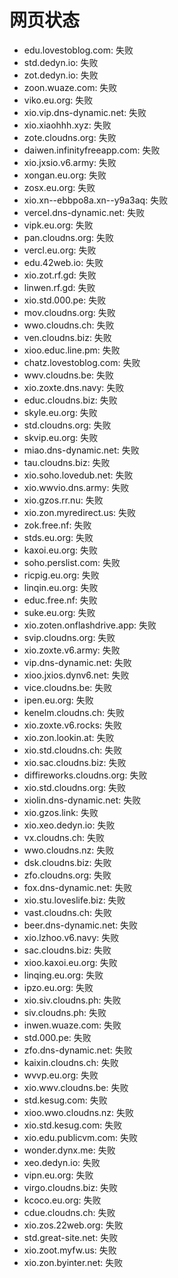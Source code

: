 # 网页状态
- edu.lovestoblog.com: 失败
- std.dedyn.io: 失败
- zot.dedyn.io: 失败
- zoon.wuaze.com: 失败
- viko.eu.org: 失败
- xio.vip.dns-dynamic.net: 失败
- xio.xiaohhh.xyz: 失败
- zote.cloudns.org: 失败
- daiwen.infinityfreeapp.com: 失败
- xio.jxsio.v6.army: 失败
- xongan.eu.org: 失败
- zosx.eu.org: 失败
- xio.xn--ebbpo8a.xn--y9a3aq: 失败
- vercel.dns-dynamic.net: 失败
- vipk.eu.org: 失败
- pan.cloudns.org: 失败
- vercl.eu.org: 失败
- edu.42web.io: 失败
- xio.zot.rf.gd: 失败
- linwen.rf.gd: 失败
- xio.std.000.pe: 失败
- mov.cloudns.org: 失败
- wwo.cloudns.ch: 失败
- ven.cloudns.biz: 失败
- xioo.educ.line.pm: 失败
- chatz.lovestoblog.com: 失败
- wwv.cloudns.be: 失败
- xio.zoxte.dns.navy: 失败
- educ.cloudns.biz: 失败
- skyle.eu.org: 失败
- std.cloudns.org: 失败
- skvip.eu.org: 失败
- miao.dns-dynamic.net: 失败
- tau.cloudns.biz: 失败
- xio.soho.lovedub.net: 失败
- xio.wwvio.dns.army: 失败
- xio.gzos.rr.nu: 失败
- xio.zon.myredirect.us: 失败
- zok.free.nf: 失败
- stds.eu.org: 失败
- kaxoi.eu.org: 失败
- soho.perslist.com: 失败
- ricpig.eu.org: 失败
- linqin.eu.org: 失败
- educ.free.nf: 失败
- suke.eu.org: 失败
- xio.zoten.onflashdrive.app: 失败
- svip.cloudns.org: 失败
- xio.zoxte.v6.army: 失败
- vip.dns-dynamic.net: 失败
- xioo.jxios.dynv6.net: 失败
- vice.cloudns.be: 失败
- ipen.eu.org: 失败
- kenelm.cloudns.ch: 失败
- xio.zoxte.v6.rocks: 失败
- xio.zon.lookin.at: 失败
- xio.std.cloudns.ch: 失败
- xio.sac.cloudns.biz: 失败
- diffireworks.cloudns.org: 失败
- xio.std.cloudns.org: 失败
- xiolin.dns-dynamic.net: 失败
- xio.gzos.link: 失败
- xio.xeo.dedyn.io: 失败
- vx.cloudns.ch: 失败
- wwo.cloudns.nz: 失败
- dsk.cloudns.biz: 失败
- zfo.cloudns.org: 失败
- fox.dns-dynamic.net: 失败
- xio.stu.loveslife.biz: 失败
- vast.cloudns.ch: 失败
- beer.dns-dynamic.net: 失败
- xio.lzhoo.v6.navy: 失败
- sac.cloudns.biz: 失败
- xioo.kaxoi.eu.org: 失败
- linqing.eu.org: 失败
- ipzo.eu.org: 失败
- xio.siv.cloudns.ph: 失败
- siv.cloudns.ph: 失败
- inwen.wuaze.com: 失败
- std.000.pe: 失败
- zfo.dns-dynamic.net: 失败
- kaixin.cloudns.ch: 失败
- wvvp.eu.org: 失败
- xio.wwv.cloudns.be: 失败
- std.kesug.com: 失败
- xioo.wwo.cloudns.nz: 失败
- xio.std.kesug.com: 失败
- xio.edu.publicvm.com: 失败
- wonder.dynx.me: 失败
- xeo.dedyn.io: 失败
- vipn.eu.org: 失败
- virgo.cloudns.biz: 失败
- kcoco.eu.org: 失败
- cdue.cloudns.ch: 失败
- xio.zos.22web.org: 失败
- std.great-site.net: 失败
- xio.zoot.myfw.us: 失败
- xio.zon.byinter.net: 失败
